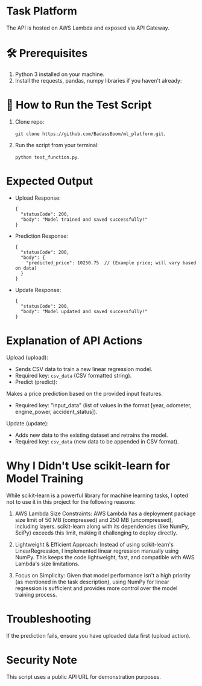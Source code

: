 # Task Platform
The API is hosted on AWS Lambda and exposed via API Gateway.

# 🛠 Prerequisites
1. Python 3 installed on your machine.
2. Install the requests, pandas, numpy libraries if you haven't already:

# 🚀 How to Run the Test Script
1. Clone repo:
   
   `git clone https://github.com/BadassBoom/ml_platform.git`.
   
3. Run the script from your terminal:

   `python test_function.py`.

# Expected Output

- Upload Response:
  ```
  {
    "statusCode": 200,
    "body": "Model trained and saved successfully!"
  }
  ```
  
- Prediction Response:
  ```
  {
    "statusCode": 200,
    "body": {
      "predicted_price": 10250.75  // (Example price; will vary based on data)
    }
  }
  ```

- Update Response:
  ```
  {
    "statusCode": 200,
    "body": "Model updated and saved successfully!"
  }
  ```
# Explanation of API Actions
Upload (upload):

- Sends CSV data to train a new linear regression model.
- Required key: `csv_data` (CSV formatted string).
- Predict (predict):

Makes a price prediction based on the provided input features.
- Required key: "input_data" (list of values in the format [year, odometer, engine_power, accident_status]).
  
Update (update):
- Adds new data to the existing dataset and retrains the model.
- Required key: `csv_data` (new data to be appended in CSV format).

# Why I Didn't Use scikit-learn for Model Training
While scikit-learn is a powerful library for machine learning tasks, I opted not to use it in this project for the following reasons:

1. AWS Lambda Size Constraints:
AWS Lambda has a deployment package size limit of 50 MB (compressed) and 250 MB (uncompressed), including layers. scikit-learn along with its dependencies (like NumPy, SciPy) exceeds this limit, making it challenging to deploy directly.

2. Lightweight & Efficient Approach:
Instead of using scikit-learn's LinearRegression, I implemented linear regression manually using NumPy. This keeps the code lightweight, fast, and compatible with AWS Lambda's size limitations.

3. Focus on Simplicity:
Given that model performance isn't a high priority (as mentioned in the task description), using NumPy for linear regression is sufficient and provides more control over the model training process.



# Troubleshooting
If the prediction fails, ensure you have uploaded data first (upload action).

# Security Note
This script uses a public API URL for demonstration purposes. 
